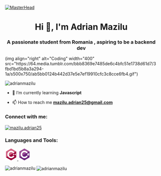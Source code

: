 [![MasterHead](https://64.media.tumblr.com/bbb8369e7485de6c4bfc51e1738d61d7/3fbd1bd5b8a3a294-1a/s500x750/ab5bb0124b442d37e5e7ef19910cfc3c8cce6fb4.gif)](https://github.com/adrianmazilu)
<h1 align="center">Hi 👋, I'm Adrian Mazilu</h1>
<h3 align="center">A passionate student from Romania , aspiring to be a backend dev</h3>
(img align="right" alt="Coding" width="400" src="https://64.media.tumblr.com/bbb8369e7485de6c4bfc51e1738d61d7/3fbd1bd5b8a3a294-1a/s500x750/ab5bb0124b442d37e5e7ef19910cfc3c8cce6fb4.gif")

<p align="left"> <img src="https://komarev.com/ghpvc/?username=adrianmazilu&label=Profile%20views&color=0e75b6&style=flat" alt="adrianmazilu" /> </p>

- 🌱 I’m currently learning **Javascript**

- 📫 How to reach me **mazilu.adrian25@gmail.com**

<h3 align="left">Connect with me:</h3>
<p align="left">
<a href="https://instagram.com/mazilu.adrian25" target="blank"><img align="center" src="https://raw.githubusercontent.com/rahuldkjain/github-profile-readme-generator/master/src/images/icons/Social/instagram.svg" alt="mazilu.adrian25" height="30" width="40" /></a>
</p>

<h3 align="left">Languages and Tools:</h3>
<p align="left"> <a href="https://www.w3schools.com/cpp/" target="_blank" rel="noreferrer"> <img src="https://raw.githubusercontent.com/devicons/devicon/master/icons/cplusplus/cplusplus-original.svg" alt="cplusplus" width="40" height="40"/> </a> <a href="https://www.w3schools.com/cs/" target="_blank" rel="noreferrer"> <img src="https://raw.githubusercontent.com/devicons/devicon/master/icons/csharp/csharp-original.svg" alt="csharp" width="40" height="40"/> </a> </p>

<p><img align="left" src="https://github-readme-stats.vercel.app/api/top-langs?username=adrianmazilu&show_icons=true&locale=en&layout=compact" alt="adrianmazilu" /></p>

<p>&nbsp;<img align="center" src="https://github-readme-stats.vercel.app/api?username=adrianmazilu&show_icons=true&locale=en" alt="adrianmazilu" /></p>
